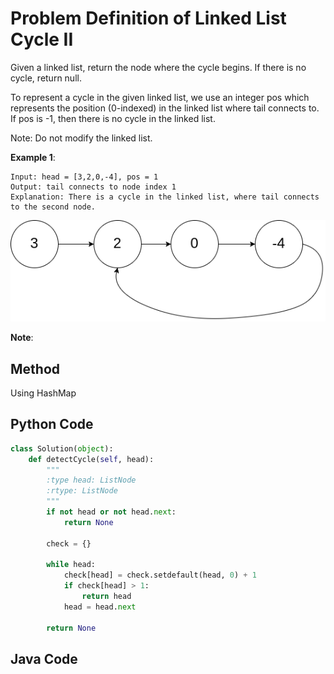 # Problem Definition of Linked List Cycle II

Given a linked list, return the node where the cycle begins. If there is no cycle, return null.

To represent a cycle in the given linked list, we use an integer pos which represents the position (0-indexed) in the linked list where tail connects to. If pos is -1, then there is no cycle in the linked list.

Note: Do not modify the linked list.

**Example 1**:

    Input: head = [3,2,0,-4], pos = 1
    Output: tail connects to node index 1
    Explanation: There is a cycle in the linked list, where tail connects to the second node.

![](../others/graphs/141circularlinkedlist.png )

**Note**:

## Method

Using HashMap

## Python Code

```python
class Solution(object):
    def detectCycle(self, head):
        """
        :type head: ListNode
        :rtype: ListNode
        """
        if not head or not head.next:
            return None

        check = {}

        while head:
            check[head] = check.setdefault(head, 0) + 1
            if check[head] > 1:
                return head
            head = head.next

        return None
```

## Java Code

```java

```